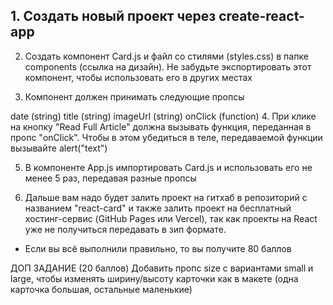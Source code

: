## 1. Создать новый проект через create-react-app

2. Создать компонент Card.js и файл со стилями (styles.css) в папке components (ссылка на дизайн). Не забудьте экспортировать этот компонент, чтобы использовать его в других местах

3. Компонент должен принимать следующие пропсы

date (string)
title (string)
imageUrl (string)
onClick (function)
4. При клике на кнопку "Read Full Article" должна вызывать функция, переданная в пропс "onClick". Чтобы в этом убедиться в теле, передаваемой функции вызывайте alert("text")

5. В компоненте App.js импортировать Card.js и использовать его не менее 5 раз, передавая разные пропсы

6. Дальше вам надо будет залить проект на гитхаб в репозиторий с названием "react-card" и также залить проект на бесплатный хостинг-сервис (GitHub Pages или Vercel), так как проекты на React уже не получиться передавать в зип формате.

* Если вы всё выполнили правильно, то вы получите 80 баллов

ДОП ЗАДАНИЕ (20 баллов)
Добавить пропс size с вариантами small и large, чтобы изменять ширину/высоту карточки как в макете (одна карточка большая, остальные маленькие) 


